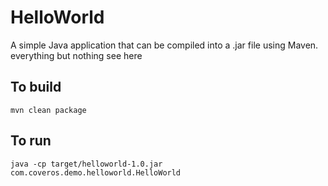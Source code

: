 HelloWorld
==========

A simple Java application that can be compiled into a .jar file using Maven. everything but nothing see here

To build
--------
    mvn clean package

To run
------
    java -cp target/helloworld-1.0.jar com.coveros.demo.helloworld.HelloWorld
